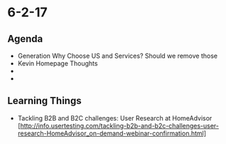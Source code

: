 # 6-2-17

## Agenda 

- Generation Why Choose US and Services? Should we remove those 
- Kevin Homepage Thoughts
- 
- 



## Learning Things 

- Tackling B2B and B2C challenges: User Research at HomeAdvisor  [http://info.usertesting.com/tackling-b2b-and-b2c-challenges-user-research-HomeAdvisor_on-demand-webinar-confirmation.html]
